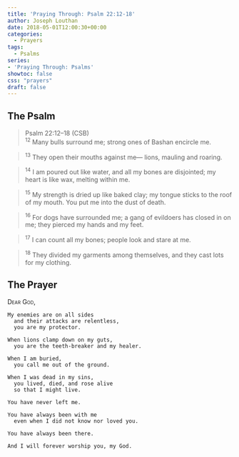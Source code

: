 ```yaml
---
title: 'Praying Through: Psalm 22:12-18'
author: Joseph Louthan
date: 2018-05-01T12:00:30+00:00
categories:
  - Prayers
tags:
  - Psalms
series:
- 'Praying Through: Psalms'
showtoc: false
css: "prayers"
draft: false
---
```

## The Psalm

>Psalm 22:12–18 (CSB)  
><sup>12</sup> Many bulls surround me; strong ones of Bashan encircle me. 

><sup>13</sup> They open their mouths against me— lions, mauling and roaring. 

><sup>14</sup> I am poured out like water, and all my bones are disjointed; my heart is like wax, melting within me. 

><sup>15</sup> My strength is dried up like baked clay; my tongue sticks to the roof of my mouth. You put me into the dust of death. 

><sup>16</sup> For dogs have surrounded me; a gang of evildoers has closed in on me; they pierced my hands and my feet. 

><sup>17</sup> I can count all my bones; people look and stare at me. 

><sup>18</sup> They divided my garments among themselves, and they cast lots for my clothing.

## The Prayer

<div style="font-variant: small-caps;">
  Dear God,
</div>

```text
My enemies are on all sides 
  and their attacks are relentless, 
  you are my protector.

When lions clamp down on my guts, 
  you are the teeth-breaker and my healer.

When I am buried, 
  you call me out of the ground.

When I was dead in my sins, 
  you lived, died, and rose alive
  so that I might live.

You have never left me.

You have always been with me 
  even when I did not know nor loved you.

You have always been there.

And I will forever worship you, my God.
```
